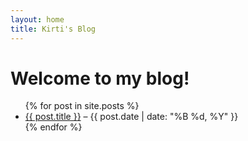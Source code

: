 ```yaml
---
layout: home
title: Kirti's Blog
---
```


# Welcome to my blog!

<ul>
  {% for post in site.posts %}
    <li>
      <a href="{{ post.url | relative_url }}">{{ post.title }}</a> – {{ post.date | date: "%B %d, %Y" }}
    </li>
  {% endfor %}
</ul>
